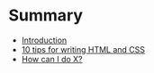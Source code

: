 # Summary

* [Introduction](README.md)
* [10 tips for writing HTML and CSS](first-question.md)
* [How can I do X?](second-question.md)

